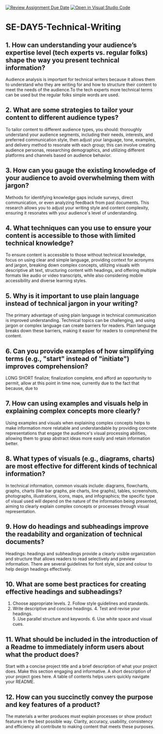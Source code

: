 [![Review Assignment Due Date](https://classroom.github.com/assets/deadline-readme-button-22041afd0340ce965d47ae6ef1cefeee28c7c493a6346c4f15d667ab976d596c.svg)](https://classroom.github.com/a/zsAR-pyY)
[![Open in Visual Studio Code](https://classroom.github.com/assets/open-in-vscode-2e0aaae1b6195c2367325f4f02e2d04e9abb55f0b24a779b69b11b9e10269abc.svg)](https://classroom.github.com/online_ide?assignment_repo_id=18472523&assignment_repo_type=AssignmentRepo)
# SE-DAY5-Technical-Writing
## 1. How can understanding your audience’s expertise level (tech experts vs. regular folks) shape the way you present technical information?

 Audience analysis is important for technical writers because it allows them to understand who they are writing for and how to structure their content to meet the needs of the audience.To the  tech experts  more  technical terms can be used  but the  regular folks simple  words  are used.
## 2. What are some strategies to tailor your content to different audience types?
To tailor content to different audience types, you should: thoroughly understand your audience segments, including their needs, interests, and preferred communication style, then adjust your language, tone, examples, and delivery method to resonate with each group; this can involve creating audience personas, researching demographics, and utilizing different platforms and channels based on audience behavior.
## 3. How can you gauge the existing knowledge of your audience to avoid overwhelming them with jargon?
Methods for identifying knowledge gaps include surveys, direct communication, or even analyzing feedback from past documents. This research allows you to adjust your writing style and content complexity, ensuring it resonates with your audience's level of understanding.
## 4. What techniques can you use to ensure your content is accessible to those with limited technical knowledge?
To ensure content is accessible to those without technical knowledge, focus on using clear and simple language, providing context for acronyms and jargon, breaking down complex concepts, utilizing visuals with descriptive alt text, structuring content with headings, and offering multiple formats like audio or video transcripts, while also considering mobile accessibility and diverse learning styles.
## 5. Why is it important to use plain language instead of technical jargon in your writing?
The primary advantage of using plain language in technical communication is improved understanding. Technical topics can be challenging, and using jargon or complex language can create barriers for readers. Plain language breaks down these barriers, making it easier for readers to comprehend the content.
## 6. Can you provide examples of how simplifying terms (e.g., "start" instead of "initiate") improves comprehension?
  LONG	                       SHORT
finalize; finalization	   complete, end
afford an opportunity to	 permit, allow
at this point in time	     now, currently
due to the fact that	     because, due to
## 7. How can using examples and visuals help in explaining complex concepts more clearly?
Using examples and visuals when explaining complex concepts helps to make information more relatable and understandable by providing concrete representations that engage the audience's visual processing abilities, allowing them to grasp abstract ideas more easily and retain information better.
## 8. What types of visuals (e.g., diagrams, charts) are most effective for different kinds of technical information?
In technical information, common visuals include: diagrams, flowcharts, graphs, charts (like bar graphs, pie charts, line graphs), tables, screenshots, photographs, illustrations, icons, maps, and infographics; the specific type of visual used will depend on the nature of the information being presented, aiming to clearly explain complex concepts or processes through visual representation.
## 9. How do headings and subheadings improve the readability and organization of technical documents?
Headings: headings and subheadings provide a clearly visible organization and structure that allows readers to read selectively and preview information. There are several guidelines for font style, size and colour to help design headings effectively.
## 10. What are some best practices for creating effective headings and subheadings?
   1. Choose appropriate levels.               2. Follow style guidelines and standards.
   3. Write descriptive and concise headings.  4. Test and revise your headings.  
   5 .Use parallel structure and keywords.     6. Use white space and visual cues.
   
## 11. What should be included in the introduction of a Readme to immediately inform users about what the product does?
Start with a concise project title and a brief description of what your project does. Make this section engaging and informative. A short description of your project goes here. A table of contents helps users quickly navigate your README.
## 12. How can you succinctly convey the purpose and key features of a product?
The materials a writer produces must explain processes or show product features in the best possible way. Clarity, accuracy, usability, consistency and efficiency all contribute to making content that meets these purposes.

